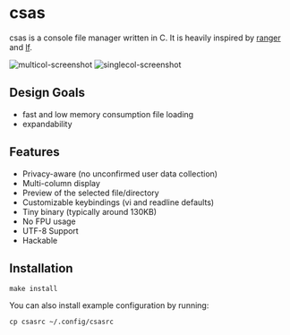 # csas
csas is a console file manager written in C. It is heavily inspired by [ranger](https://github.com/ranger/ranger) and [lf](https://github.com/gokcehan/lf).

![multicol-screenshot](https://i.imgur.com/bswcTiS.png)
![singlecol-screenshot](https://i.imgur.com/OiZy6ft.png)

## Design Goals

 - fast and low memory consumption file loading
 - expandability

## Features

 - Privacy-aware (no unconfirmed user data collection)
 - Multi-column display
 - Preview of the selected file/directory
 - Customizable keybindings (vi and readline defaults)
 - Tiny binary (typically around 130KB)
 - No FPU usage
 - UTF-8 Support
 - Hackable

## Installation
    make install

You can also install example configuration by running:

    cp csasrc ~/.config/csasrc
